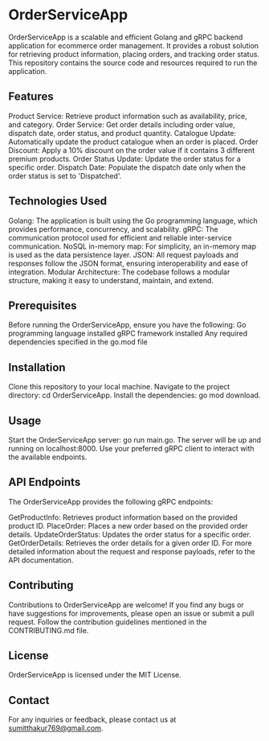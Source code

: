 # OrderServiceApp

OrderServiceApp is a scalable and efficient Golang and gRPC backend application for ecommerce order management. It provides a robust solution for retrieving product information, placing orders, and tracking order status. This repository contains the source code and resources required to run the application.

## Features

Product Service: Retrieve product information such as availability, price, and category.
Order Service: Get order details including order value, dispatch date, order status, and product quantity.
Catalogue Update: Automatically update the product catalogue when an order is placed.
Order Discount: Apply a 10% discount on the order value if it contains 3 different premium products.
Order Status Update: Update the order status for a specific order.
Dispatch Date: Populate the dispatch date only when the order status is set to 'Dispatched'.


## Technologies Used
Golang: The application is built using the Go programming language, which provides performance, concurrency, and scalability.
gRPC: The communication protocol used for efficient and reliable inter-service communication.
NoSQL in-memory map: For simplicity, an in-memory map is used as the data persistence layer.
JSON: All request payloads and responses follow the JSON format, ensuring interoperability and ease of integration.
Modular Architecture: The codebase follows a modular structure, making it easy to understand, maintain, and extend.

## Prerequisites
Before running the OrderServiceApp, ensure you have the following:
Go programming language installed 
gRPC framework installed
Any required dependencies specified in the go.mod file

## Installation
Clone this repository to your local machine.
Navigate to the project directory: cd OrderServiceApp.
Install the dependencies: go mod download.

## Usage
Start the OrderServiceApp server: go run main.go.
The server will be up and running on localhost:8000.
Use your preferred gRPC client to interact with the available endpoints.

## API Endpoints
The OrderServiceApp provides the following gRPC endpoints:

GetProductInfo: Retrieves product information based on the provided product ID.
PlaceOrder: Places a new order based on the provided order details.
UpdateOrderStatus: Updates the order status for a specific order.
GetOrderDetails: Retrieves the order details for a given order ID.
For more detailed information about the request and response payloads, refer to the API documentation.

## Contributing
Contributions to OrderServiceApp are welcome! If you find any bugs or have suggestions for improvements, please open an issue or submit a pull request. Follow the contribution guidelines mentioned in the CONTRIBUTING.md file.

## License
OrderServiceApp is licensed under the MIT License.

## Contact
For any inquiries or feedback, please contact us at sumitthakur769@gmail.com.
